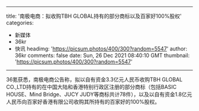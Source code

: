 
---
title: '南极电商：拟收购TBH GLOBAL持有的部分商标以及百家好100%股权'
categories: 
 - 新媒体
 - 36kr
 - 快讯
headimg: 'https://picsum.photos/400/300?random=5547'
author: 36kr
comments: false
date: Sun, 26 Dec 2021 08:40:10 GMT
thumbnail: 'https://picsum.photos/400/300?random=5547'
---

<div>   
36氪获悉，南极电商公告称，拟以自有资金3.3亿元人民币收购TBH GLOBAL CO.,LTD持有的在中国大陆和香港特别行政区注册的部分商标（包括BASIC HOUSE、Mind Bridge、JUCY JUDY等商标共计78件），以及以自有资金1.8亿元人民币向百家好香港有限公司收购其所持有的百家好的100%股权。  
</div>
            